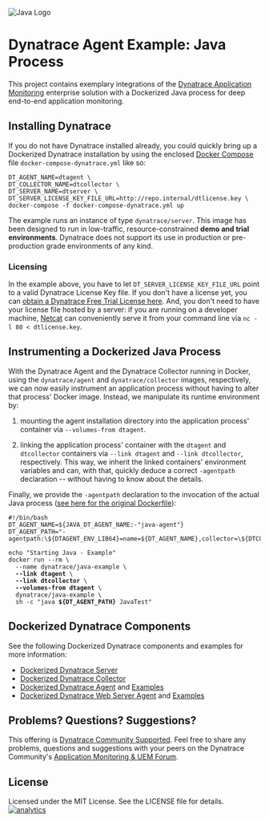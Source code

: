 ![Java Logo](https://github.com/dynaTrace/Dynatrace-Docker/blob/images/java-logo.png)

# Dynatrace Agent Example: Java Process

This project contains exemplary integrations of the [Dynatrace Application Monitoring](http://www.dynatrace.com/en/products/application-monitoring.html) enterprise solution with a Dockerized Java process for deep end-to-end application monitoring.

## Installing Dynatrace

If you do not have Dynatrace installed already, you could quickly bring up a Dockerized Dynatrace installation by using the enclosed [Docker Compose](https://docs.docker.com/compose/) file `docker-compose-dynatrace.yml` like so:

```
DT_AGENT_NAME=dtagent \
DT_COLLECTOR_NAME=dtcollector \
DT_SERVER_NAME=dtserver \
DT_SERVER_LICENSE_KEY_FILE_URL=http://repo.internal/dtlicense.key \
docker-compose -f docker-compose-dynatrace.yml up
```

The example runs an instance of type `dynatrace/server`. This image has been designed to run in low-traffic, resource-constrained **demo and trial environments**. Dynatrace does not support its use in production or pre-production grade environments of any kind.

### Licensing

In the example above, you have to let `DT_SERVER_LICENSE_KEY_FILE_URL` point to a valid Dynatrace License Key file. If you don't have a license yet, you can [obtain a Dynatrace Free Trial License here](http://bit.ly/dttrial). And, you don't need to have your license file hosted by a server: if you are running on a developer machine, [Netcat](https://en.wikipedia.org/wiki/Netcat) can conveniently serve it from your command line via `nc -l 80 < dtlicense.key`.

## Instrumenting a Dockerized Java Process

With the Dynatrace Agent and the Dynatrace Collector running in Docker, using the `dynatrace/agent` and `dynatrace/collector` images, respectively, we can now easily instrument an application process without having to alter that process' Docker image. Instead, we manipulate its runtime environment by:

1) mounting the agent installation directory into the application process' container via `--volumes-from dtagent`.

2) linking the application process' container with the `dtagent` and `dtcollector` containers via `--link dtagent` and `--link dtcollector`, respectively. This way, we inherit the linked containers' environment variables and can, with that, quickly deduce a correct `-agentpath` declaration -- without having to know about the details.

Finally, we provide the `-agentpath` declaration to the invocation of the actual Java process ([see here for the original Dockerfile](https://github.com/dynaTrace/Dynatrace-Docker/tree/master/Dynatrace-Agent-Examples/java/Dockerfile)):

<pre><code>#!/bin/bash
DT_AGENT_NAME=${JAVA_DT_AGENT_NAME:-"java-agent"}
DT_AGENT_PATH="-agentpath:\${DTAGENT_ENV_LIB64}=name=${DT_AGENT_NAME},collector=\${DTCOLLECTOR_ENV_HOST_NAME}"

echo "Starting Java - Example"
docker run --rm \
  --name dynatrace/java-example \
  <strong>--link dtagent</strong> \
  <strong>--link dtcollector</strong> \
  <strong>--volumes-from dtagent</strong> \
  dynatrace/java-example \
  sh -c "java <strong>${DT_AGENT_PATH}</strong> JavaTest"
</code></pre>

## Dockerized Dynatrace Components

See the following Dockerized Dynatrace components and examples for more information:

- [Dockerized Dynatrace Server](https://github.com/dynaTrace/Dynatrace-Docker/tree/master/Dynatrace-Server)
- [Dockerized Dynatrace Collector](https://github.com/dynaTrace/Dynatrace-Docker/tree/master/Dynatrace-Collector)
- [Dockerized Dynatrace Agent](https://github.com/dynaTrace/Dynatrace-Docker/tree/master/Dynatrace-Agent) and [Examples](https://github.com/dynaTrace/Dynatrace-Docker/tree/master/Dynatrace-Agent-Examples)
- [Dockerized Dynatrace Web Server Agent](https://github.com/dynaTrace/Dynatrace-Docker/tree/master/Dynatrace-WebServer-Agent) and [Examples](https://github.com/dynaTrace/Dynatrace-Docker/tree/master/Dynatrace-WebServer-Agent-Examples)

## Problems? Questions? Suggestions?

This offering is [Dynatrace Community Supported](https://community.dynatrace.com/community/display/DL/Support+Levels#SupportLevels-Communitysupported/NotSupportedbyDynatrace(providedbyacommunitymember)). Feel free to share any problems, questions and suggestions with your peers on the Dynatrace Community's [Application Monitoring & UEM Forum](https://answers.dynatrace.com/spaces/146/index.html).

## License

Licensed under the MIT License. See the LICENSE file for details.
[![analytics](https://www.google-analytics.com/collect?v=1&t=pageview&_s=1&dl=https%3A%2F%2Fgithub.com%2FdynaTrace&dp=%2FDynatrace-Docker%2FDynatrace-Agent-Examples%2Fjava&dt=Dynatrace-Docker%2FDynatrace-Docker%2FDynatrace-Agent-Examples%2Fjava&_u=Dynatrace~&cid=github.com%2FdynaTrace&tid=UA-54510554-5&aip=1)]()